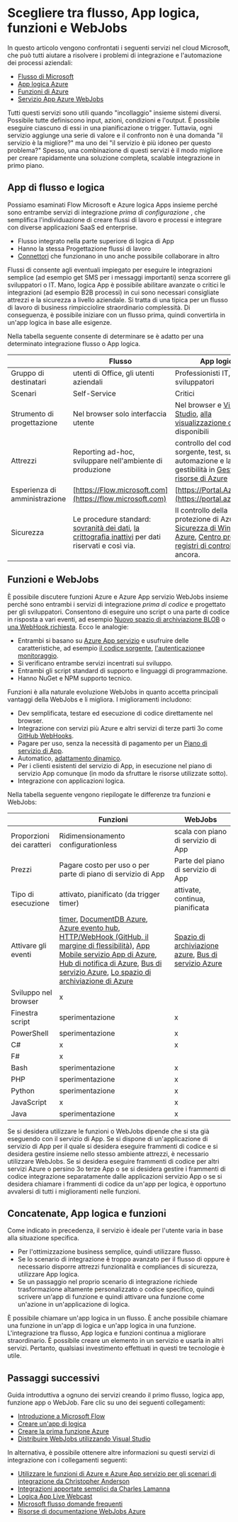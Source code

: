 <properties
    pageTitle="Scegliere tra flusso, App logica, funzioni e WebJobs | Microsoft Azure"
    description="Analizzare e confrontare le per il cloud integration services da Microsoft e decidere quali servizi si consiglia di utilizzare."
    services="functions,app-service\logic"
    documentationCenter="na"
    authors="cephalin"
    manager="wpickett"
    tags=""
    keywords="Microsoft flusso, flusso, App logica, funzioni di azure, funzioni azure webjobs, webjobs, evento architettura per l'elaborazione, calcolo dinamico, senza server"/>

<tags
    ms.service="functions"
    ms.devlang="multiple"
    ms.topic="article"
    ms.tgt_pltfrm="multiple"
    ms.workload="na"
    ms.date="09/08/2016"
    ms.author="chrande; glenga"/>

# <a name="choose-between-flow-logic-apps-functions-and-webjobs"></a>Scegliere tra flusso, App logica, funzioni e WebJobs

In questo articolo vengono confrontati i seguenti servizi nel cloud Microsoft, che può tutti aiutare a risolvere i problemi di integrazione e l'automazione dei processi aziendali:

- [Flusso di Microsoft](https://flow.microsoft.com/)
- [App logica Azure](https://azure.microsoft.com/services/logic-apps/)
- [Funzioni di Azure](https://azure.microsoft.com/services/functions/)
- [Servizio App Azure WebJobs](../app-service-web/web-sites-create-web-jobs.md)

Tutti questi servizi sono utili quando "incollaggio" insieme sistemi diversi. Possibile tutte definiscono input, azioni, condizioni e l'output. È possibile eseguire ciascuno di essi in una pianificazione o trigger. Tuttavia, ogni servizio aggiunge una serie di valore e il confronto non è una domanda "il servizio è la migliore?" ma uno dei "il servizio è più idoneo per questo problema?" Spesso, una combinazione di questi servizi è il modo migliore per creare rapidamente una soluzione completa, scalable integrazione in primo piano.

<a name="flow"></a>
## <a name="flow-vs-logic-apps"></a>App di flusso e logica

Possiamo esaminati Flow Microsoft e Azure logica Apps insieme perché sono entrambe servizi di integrazione *prima di configurazione* , che semplifica l'individuazione di creare flussi di lavoro e processi e integrare con diverse applicazioni SaaS ed enterprise. 

- Flusso integrato nella parte superiore di logica di App
- Hanno la stessa Progettazione flussi di lavoro
- [Connettori](../connectors/apis-list.md) che funzionano in uno anche possibile collaborare in altro

Flussi di consente agli eventuali impiegato per eseguire le integrazioni semplice (ad esempio get SMS per i messaggi importanti) senza scorrere gli sviluppatori o IT. Mano, logica App è possibile abilitare avanzate o critici le integrazioni (ad esempio B2B processi) in cui sono necessari consigliate attrezzi e la sicurezza a livello aziendale. Si tratta di una tipica per un flusso di lavoro di business rimpicciolire straordinario complessità. Di conseguenza, è possibile iniziare con un flusso prima, quindi convertirla in un'app logica in base alle esigenze.

Nella tabella seguente consente di determinare se è adatto per una determinato integrazione flusso o App logica.

|               | Flusso                                                                             | App logica                                                                                          |
|---------------|----------------------------------------------------------------------------------|-----------------------------------------------------------------------------------------------------|
| Gruppo di destinatari      | utenti di Office, gli utenti aziendali                                                   | Professionisti IT, gli sviluppatori                                                                                 |
| Scenari     | Self-Service                                                                     | Critici                                                                                    |
| Strumento di progettazione   | Nel browser solo interfaccia utente                                                              | Nel browser e [Visual Studio](../app-service/logic/app-service-logic-deploy-from-vs.md), [alla visualizzazione codice](../app-service-logic/app-service-logic-author-definitions.md) disponibili |
| Attrezzi        | Reporting ad-hoc, sviluppare nell'ambiente di produzione                                                    | controllo del codice sorgente, test, supporto e automazione e la gestibilità in [Gestione risorse di Azure](../app-service-logic/app-service-logic-arm-provision.md)|
| Esperienza di amministrazione| [https://Flow.microsoft.com](https://flow.microsoft.com)                       | [https://Portal.Azure.com](https://portal.azure.com)                                                |
| Sicurezza      | Le procedure standard: [sovranità dei dati](https://wikipedia.org/wiki/Technological_Sovereignty), [la crittografia inattivi](https://wikipedia.org/wiki/Data_at_rest#Encryption) per dati riservati e così via. | Il controllo della protezione di Azure: [Sicurezza di Windows Azure](https://www.microsoft.com/trustcenter/Security/AzureSecurity), [Centro protezione](https://azure.microsoft.com/services/security-center/), [registri di controllo](https://azure.microsoft.com/blog/azure-audit-logs-ux-refresh/)e altro ancora. |

<a name="function"></a>
## <a name="functions-vs-webjobs"></a>Funzioni e WebJobs

È possibile discutere funzioni Azure e Azure App servizio WebJobs insieme perché sono entrambi i servizi di integrazione *prima di codice* e progettato per gli sviluppatori. Consentono di eseguire uno script o una parte di codice in risposta a vari eventi, ad esempio [Nuovo spazio di archiviazione BLOB](functions-bindings-storage.md) o [una WebHook richiesta](functions-bindings-http-webhook.md). Ecco le analogie: 

- Entrambi si basano su [Azure App servizio](../app-service/app-service-value-prop-what-is.md) e usufruire delle caratteristiche, ad esempio [il codice sorgente](../app-service-web/app-service-continuous-deployment.md), [l'autenticazione](../app-service/app-service-authentication-overview.md)e [monitoraggio](../app-service-web/web-sites-monitor.md).
- Si verificano entrambe servizi incentrati sui sviluppo.
- Entrambi gli script standard di supporto e linguaggi di programmazione.
- Hanno NuGet e NPM supporto tecnico.

Funzioni è alla naturale evoluzione WebJobs in quanto accetta principali vantaggi della WebJobs e li migliora. I miglioramenti includono: 

- Dev semplificata, testare ed esecuzione di codice direttamente nel browser.
- Integrazione con servizi più Azure e altri servizi di terze parti 3o come [GitHub WebHooks](https://developer.github.com/webhooks/creating/).
- Pagare per uso, senza la necessità di pagamento per un [Piano di servizio di App](../app-service/azure-web-sites-web-hosting-plans-in-depth-overview.md).
- Automatico, [adattamento dinamico](functions-scale.md).
- Per i clienti esistenti del servizio di App, in esecuzione nel piano di servizio App comunque (in modo da sfruttare le risorse utilizzate sotto).
- Integrazione con applicazioni logica.

Nella tabella seguente vengono riepilogate le differenze tra funzioni e WebJobs:

|                        | Funzioni                                                                                                                                                                | WebJobs                            |
|------------------------|--------------------------------------------------------------------------------------------------------------------------------------------------------------------------|------------------------------------|
| Proporzioni dei caratteri                | Ridimensionamento configurationless                                                                                                                                                | scala con piano di servizio di App        |
| Prezzi                | Pagare costo per uso o per parte di piano di servizio di App                                                                                                                                  | Parte del piano di servizio di App           |
| Tipo di esecuzione               | attivato, pianificato (da trigger timer)                                                                                                                                  | attivate, continua, pianificata   |
| Attivare gli eventi         | [timer](functions-bindings-timer.md), [DocumentDB Azure](functions-bindings-documentdb.md), [Azure evento hub](functions-bindings-event-hubs), [HTTP/WebHook (GitHub, il margine di flessibilità)](functions-bindings-http-webhook.md), [App Mobile servizio App di Azure](functions-bindings-mobile-apps.md), [Hub di notifica di Azure](functions-bindings-notification-hubs.md), [Bus di servizio Azure](functions-bindings-service-bus.md), [Lo spazio di archiviazione di Azure](articles/functions-bindings-storage.md) | [Spazio di archiviazione azure](websites-dotnet-webjobs-sdk-storage-blobs-how-to.md), [Bus di servizio Azure](websites-dotnet-webjobs-sdk-service-bus.md)         |
| Sviluppo nel browser | x                                                                                                                                                                        |                                    |
| Finestra script       | sperimentazione                                                                                                                                                             | x                                  |
| PowerShell             | sperimentazione                                                                                                                                                             | x                                  |
| C#                     | x                                                                                                                                                                        | x                                  |
| F#                     | x                                                                                                                                                                        |                                    |
| Bash                   | sperimentazione                                                                                                                                                             | x                                  |
| PHP                    | sperimentazione                                                                                                                                                             | x                                  |
| Python                 | sperimentazione                                                                                                                                                             | x                                  |
| JavaScript             | x                                                                                                                                                                        | x                                  |
| Java                   | sperimentazione                                                                                                                                                             | x                                  |

Se si desidera utilizzare le funzioni o WebJobs dipende che si sta già eseguendo con il servizio di App. Se si dispone di un'applicazione di servizio di App per il quale si desidera eseguire frammenti di codice e si desidera gestire insieme nello stesso ambiente attrezzi, è necessario utilizzare WebJobs. Se si desidera eseguire frammenti di codice per altri servizi Azure o persino 3o terze App o se si desidera gestire i frammenti di codice integrazione separatamente dalle applicazioni servizio App o se si desidera chiamare i frammenti di codice da un'app per logica, è opportuno avvalersi di tutti i miglioramenti nelle funzioni.  

<a name="together"></a>
## <a name="flow-logic-apps-and-functions-together"></a>Concatenate, App logica e funzioni

Come indicato in precedenza, il servizio è ideale per l'utente varia in base alla situazione specifica. 

- Per l'ottimizzazione business semplice, quindi utilizzare flusso.
- Se lo scenario di integrazione è troppo avanzato per il flusso di oppure è necessario disporre attrezzi funzionalità e compliances di sicurezza, utilizzare App logica.
- Se un passaggio nel proprio scenario di integrazione richiede trasformazione altamente personalizzato o codice specifico, quindi scrivere un'app di funzione e quindi attivare una funzione come un'azione in un'applicazione di logica.

È possibile chiamare un'app logica in un flusso. È anche possibile chiamare una funzione in un'app di logica e un'app logica in una funzione. L'integrazione tra flusso, App logica e funzioni continua a migliorare straordinario. È possibile creare un elemento in un servizio e usarla in altri servizi. Pertanto, qualsiasi investimento effettuati in questi tre tecnologie è utile.

## <a name="next-steps"></a>Passaggi successivi

Guida introduttiva a ognuno dei servizi creando il primo flusso, logica app, funzione app o WebJob. Fare clic su uno dei seguenti collegamenti:

- [Introduzione a Microsoft Flow](https://flow.microsoft.com/en-us/documentation/getting-started/)
- [Creare un'app di logica](../app-service-logic/app-service-logic-create-a-logic-app.md)
- [Creare la prima funzione Azure](../azure-functions/functions-create-first-azure-function.md)
- [Distribuire WebJobs utilizzando Visual Studio](../app-service-web/websites-dotnet-deploy-webjobs.md)

In alternativa, è possibile ottenere altre informazioni su questi servizi di integrazione con i collegamenti seguenti:

- [Utilizzare le funzioni di Azure e Azure App servizio per gli scenari di integrazione da Christopher Anderson](http://www.biztalk360.com/integrate-2016-resources/leveraging-azure-functions-azure-app-service-integration-scenarios/)
- [Integrazioni apportate semplici da Charles Lamanna](http://www.biztalk360.com/integrate-2016-resources/integrations-made-simple/)
- [Logica App Live Webcast](http://aka.ms/logicappslive)
- [Microsoft flusso domande frequenti](https://flow.microsoft.com/documentation/frequently-asked-questions/)
- [Risorse di documentazione WebJobs Azure](../app-service-web/websites-webjobs-resources.md)
